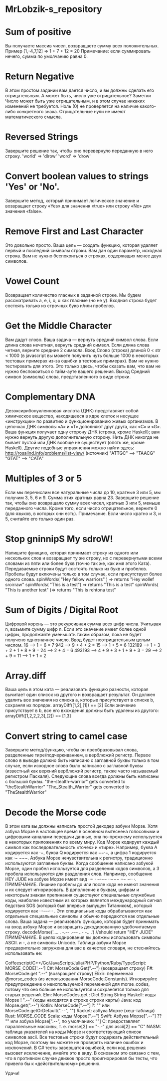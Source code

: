 # MrLobzik-s_repository

# Sum of positive
Вы получаете массив чисел, возвращаете сумму всех положительных.
Пример [1,-4,7,12] => 1 + 7 + 12 = 20
Примечание: если суммировать нечего, сумма по умолчанию равна 0.

# Return Negative
В этом простом задании вам дается число, и вы должны сделать его отрицательным. А может быть, число уже отрицательное?
Заметки
Число может быть уже отрицательным, и в этом случае никаких изменений не требуется.
Ноль (0) не проверяется на наличие какого-либо конкретного знака. Отрицательные нули не имеют математического смысла.

# Reversed Strings
Завершите решение так, чтобы оно перевернуло переданную в него строку.
'world'  =>  'dlrow'
'word'   =>  'drow'

# Convert boolean values to strings 'Yes' or 'No'.
Завершите метод, который принимает логическое значение и возвращает строку «Yes» для значения «true» или строку «No» для значения «false».

# Remove First and Last Character
Это довольно просто. Ваша цель — создать функцию, которая удаляет первый и последний символы строки. Вам дан один параметр, исходная строка. Вам не нужно беспокоиться
о строках, содержащих менее двух символов.

# Vowel Count
Возвращает количество гласных в заданной строке.
Мы будем рассматривать a, e, i, o, u как гласные (но не y).
Входная строка будет состоять только из строчных букв и/или пробелов.

# Get the Middle Character
Вам дадут слово. Ваша задача — вернуть средний символ слова. Если длина слова нечетная, вернуть средний символ. Если длина слова четная, верните средние 2 символа.
Вход
Слово (строка) длиной 0 < str < 1000 (в javascript вы можете получить чуть больше 1000 в некоторых тестовых примерах из-за ошибки в тестовых примерах). 
Вам не нужно тестировать для этого. Это только здесь, чтобы сказать вам, что вам не нужно беспокоиться о тайм-ауте вашего решения.
Выход
Средний символ (символы) слова, представленного в виде строки.

# Complementary DNA
Дезоксирибонуклеиновая кислота (ДНК) представляет собой химическое вещество, находящееся в ядре клеток и несущее «инструкции» по развитию и функционированию живых
организмов.
В цепочках ДНК символы «А» и «Т» дополняют друг друга, как «С» и «G». Ваша функция получает одну сторону ДНК (строка, кроме Haskell); вам нужно вернуть другую 
дополнительную сторону. Нить ДНК никогда не бывает пустой или ДНК вообще не существует (опять же, кроме Haskell).
Другие подобные упражнения можно найти здесь: http://rosalind.info/problems/list-view/ (источник)
"ATTGC" --> "TAACG"
"GTAT" --> "CATA"

# Multiples of 3 or 5
Если мы перечислим все натуральные числа до 10, кратные 3 или 5, мы получим 3, 5, 6 и 9. Сумма этих кратных равна 23.
Завершите решение так, чтобы оно возвращало сумму всех чисел, кратных 3 или 5, меньше переданного числа. Кроме того, если число отрицательное, верните 0 (для языков, в
которых они есть).
Примечание. Если число кратно и 3, и 5, считайте его только один раз.

# Stop gninnipS My sdroW!
Напишите функцию, которая принимает строку из одного или нескольких слов и возвращает ту же строку, но с перевернутыми всеми словами из пяти или более букв (точно так
же, как имя этого Ката). Передаваемые строки будут состоять только из букв и пробелов. Пробелы будут включены только в том случае, если присутствует более одного
слова.
spinWords( "Hey fellow warriors" ) => returns "Hey wollef sroirraw" 
spinWords( "This is a test") => returns "This is a test" 
spinWords( "This is another test" )=> returns "This is rehtona test"

# Sum of Digits / Digital Root
Цифровой корень — это рекурсивная сумма всех цифр числа.
Учитывая n, возьмите сумму цифр n. Если это значение имеет более одной цифры, продолжайте уменьшать таким образом, пока не будет получено однозначное число. Ввод будет
неотрицательным целым числом.
    16  -->  1 + 6 = 7
   942  -->  9 + 4 + 2 = 15  -->  1 + 5 = 6
132189  -->  1 + 3 + 2 + 1 + 8 + 9 = 24  -->  2 + 4 = 6
493193  -->  4 + 9 + 3 + 1 + 9 + 3 = 29  -->  2 + 9 = 11  -->  1 + 1 = 2

# Array.diff
Ваша цель в этом ката — реализовать функцию разности, которая вычитает один список из другого и возвращает результат.
Он должен удалить все значения из списка a, которые присутствуют в списке b, сохраняя их порядок.
arrayDiff([1,2],[1]) == [2]
Если значение присутствует в b, все его вхождения должны быть удалены из другого:
arrayDiff([1,2,2,2,3],[2]) == [1,3]

# Convert string to camel case
Завершите метод/функцию, чтобы он преобразовывал слова, разделенные тире/подчеркиванием, в верблюжий регистр. Первое слово в выводе должно быть написано с заглавной
буквы только в том случае, если исходное слово было написано с заглавной буквы (известный как верхний верблюжий регистр, также часто называемый регистром Паскаля).
Следующие слова всегда должны быть написаны с большой буквы.
"the-stealth-warrior" gets converted to "theStealthWarrior"
"The_Stealth_Warrior" gets converted to "TheStealthWarrior"

# Decode the Morse code
В этом ката вы должны написать простой декодер азбуки Морзе. Хотя азбука Морзе в настоящее время в основном вытеснена голосовыми и цифровыми каналами передачи данных,
она по-прежнему используется в некоторых приложениях по всему миру.
Код Морзе кодирует каждый символ как последовательность «точек» и «тире». Например, буква A кодируется как ·−, буква Q кодируется как −−·−, а цифра 1 кодируется как ·−
−−−. Азбука Морзе нечувствительна к регистру, традиционно используются заглавные буквы. Когда сообщение написано азбукой Морзе, один пробел используется для разделения
кодов символов, а 3 пробела используются для разделения слов. Например, сообщение HEY JUDE на азбуке Морзе имеет вид ···· · −·−− ··−−− ··− −·· ·.
ПРИМЕЧАНИЕ. Лишние пробелы до или после кода не имеют значения и их следует игнорировать.
В дополнение к буквам, цифрам и некоторым знакам препинания существуют специальные служебные коды, наиболее известным из которых является международный сигнал бедствия
SOS (который был впервые выпущен Титаником), который кодируется как ···---··· . Эти специальные коды обрабатываются как отдельные специальные символы и обычно
передаются как отдельные слова.
Ваша задача — реализовать функцию, которая будет принимать на вход азбуку Морзе и возвращать декодированную удобочитаемую строку.
decodeMorse('.... . -.--   .--- ..- -.. .')
//should return "HEY JUDE"
ПРИМЕЧАНИЕ. В целях кодирования вы должны использовать символы ASCII. и -, а не символы Unicode.
Таблица азбуки Морзе предварительно загружена для вас в качестве словаря, не стесняйтесь использовать ее:

Coffeescript/C++/Go/JavaScript/Julia/PHP/Python/Ruby/TypeScript: MORSE_CODE['.--']
C#: MorseCode.Get(".--") (возвращает строку)
F#: MorseCode.get ".--" (возвращает строку)
Elixir: переменная @morse_codes (из использования MorseCode.Constants). Игнорируйте предупреждение о неиспользуемой переменной для morse_codes, потому что оно больше
не используется и сохраняется только для старых решений.
Elm: MorseCodes.get : Dict String String
Haskell: коды Морзе ! ".--" (коды находятся в строке строки карты)
Java: код Морзе.get(".--")
Kotlin: MorseCode[".--"] ?: "" или MorseCode.getOrDefault(".--", "")
Racket: азбука Морзе (хеш-таблица)
Rust: MORSE_CODE
Scala: коды Морзе(".--")
Swift: Азбука Морзе[".--"] ?? "" или азбука Морзе[".--", по умолчанию: ""]
C: предоставляет параллельные массивы, т. е. morse[2] == "-.-" для ascii[2] == "C"
NASM: таблица указателей на коды Морзе и соответствующий список символов ascii.
Все тестовые строки будут содержать действительный код Морзе, поэтому вы можете не проверять наличие ошибок и исключений. В C# тесты завершатся ошибкой, если код
решения вызовет исключение, имейте это в виду. В основном это связано с тем, что в противном случае движок просто проигнорировал бы тесты, что привело бы к
«действительному» решению.

Удачи!
